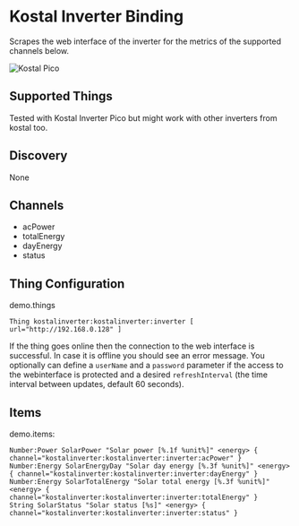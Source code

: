 # Kostal Inverter Binding

Scrapes the web interface of the inverter for the metrics of the supported channels below.

![Kostal Pico](doc/kostalpico.jpg)

## Supported Things

Tested with Kostal Inverter Pico but might work with other inverters from kostal too.

## Discovery

None

## Channels

-   acPower
-   totalEnergy
-   dayEnergy
-   status

## Thing Configuration

demo.things

```
Thing kostalinverter:kostalinverter:inverter [ url="http://192.168.0.128" ]
```

If the thing goes online then the connection to the web interface is successful.
In case it is offline you should see an error message.
You optionally can define a `userName` and a `password` parameter if the access to the webinterface is protected and a desired `refreshInterval` (the time interval between updates, default 60 seconds).

## Items

demo.items:

```
Number:Power SolarPower "Solar power [%.1f %unit%]" <energy> { channel="kostalinverter:kostalinverter:inverter:acPower" }
Number:Energy SolarEnergyDay "Solar day energy [%.3f %unit%]" <energy> { channel="kostalinverter:kostalinverter:inverter:dayEnergy" }
Number:Energy SolarTotalEnergy "Solar total energy [%.3f %unit%]" <energy> { channel="kostalinverter:kostalinverter:inverter:totalEnergy" }
String SolarStatus "Solar status [%s]" <energy> { channel="kostalinverter:kostalinverter:inverter:status" }
```
